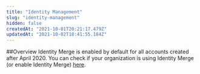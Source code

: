 ```yaml
---
title: "Identity Management"
slug: "identity-management"
hidden: false
createdAt: "2021-10-01T20:21:17.479Z"
updatedAt: "2021-10-02T18:41:55.184Z"
---
```

##Overview
Identity Merge is enabled by default for all accounts created after April 2020. You can check if your organization is using Identity Merge (or enable Identity Merge) [here](https://help.mixpanel.com/hc/en-us/articles/360039133851-Moving-to-Identity-Merge).

